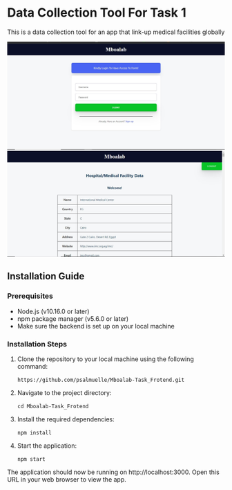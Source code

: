 # Data Collection Tool For Task 1
This is a data collection tool for an app that link-up medical facilities globally

![data collection tool](./src/mboalab_task1.jpg)
![data collection tool1](./src/mboalab_task.jpg)

## Installation Guide
### Prerequisites
- Node.js (v10.16.0 or later)
- npm package manager (v5.6.0 or later)
- Make sure the backend is set up on your local machine
### Installation Steps
1. Clone the repository to your local machine using the following command:
    ```bash:
    https://github.com/psalmuelle/Mboalab-Task_Frotend.git
    ```
2. Navigate to the project directory:
    ```bash:
    cd Mboalab-Task_Frotend
    ```

3. Install the required dependencies:
    ```
    npm install
    ```
4. Start the application:
    ```
    npm start
    ````

The application should now be running on http://localhost:3000. Open this URL in your web browser to view the app.